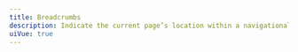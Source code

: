```yaml
---
title: Breadcrumbs
description: Indicate the current page’s location within a navigational hierarchy that automatically adds separators via CSS.
uiVue: true
---
```

<code-editor resource-folder="breadcrumbs" resource-name="standard" class="mb-lg"></code-editor>
<code-editor resource-folder="breadcrumbs" resource-name="multiline"></code-editor>
